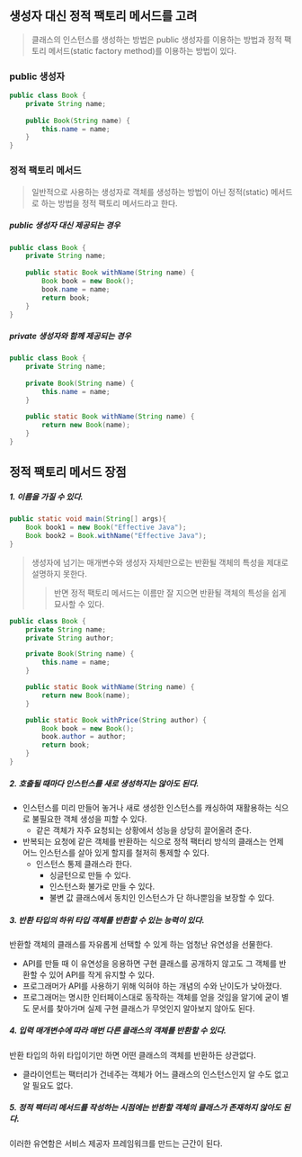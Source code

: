 ## 생성자 대신 정적 팩토리 메서드를 고려
> 클래스의 인스턴스를 생성하는 방법은 public 생성자를 이용하는 방법과 정적 팩토리 메서드(static factory method)를 이용하는 방법이 있다.

### public 생성자
```java
public class Book {
    private String name;
    
    public Book(String name) {
        this.name = name;
    }
}
```

### 정적 팩토리 메서드
> 일반적으로 사용하는 생성자로 객체를 생성하는 방법이 아닌 정적(static) 메서드로 하는 방법을 정적 팩토리 메서드라고 한다.

##### public 생성자 대신 제공되는 경우
```java
public class Book {
    private String name;
    
    public static Book withName(String name) {
        Book book = new Book();
        book.name = name;
        return book;
    }
}
```

##### private 생성자와 함께 제공되는 경우
```java
public class Book {
    private String name;
    
    private Book(String name) {
        this.name = name;
    }
    
    public static Book withName(String name) {
        return new Book(name);
    }
}
```

## 정적 팩토리 메서드 장점
##### 1. 이름을 가질 수 있다.
```java
public static void main(String[] args){
    Book book1 = new Book("Effective Java");
    Book book2 = Book.withName("Effective Java");
}
```
> 생성자에 넘기는 매개변수와 생성자 자체만으로는 반환될 객체의 특성을 제대로 설명하지 못한다. 
> > 반면 정적 팩토리 메서드는 이름만 잘 지으면 반환될 객체의 특성을 쉽게 묘사할 수 있다.

```java
public class Book {
    private String name;
    private String author;

    private Book(String name) {
        this.name = name;
    }

    public static Book withName(String name) {
        return new Book(name);
    }

    public static Book withPrice(String author) {
        Book book = new Book();
        book.author = author;
        return book;
    }
}
```

##### 2. 호출될 때마다 인스턴스를 새로 생성하지는 않아도 된다.
- 인스턴스를 미리 만들어 놓거나 새로 생성한 인스턴스를 캐싱하여 재활용하는 식으로 불필요한 객체 생성을 피할 수 있다.
  - 같은 객체가 자주 요청되는 상황에서 성능을 상당히 끌어올려 준다.
- 반복되는 요청에 같은 객체를 반환하는 식으로 정적 팩터리 방식의 클래스는 언제 어느 인스턴스를 살아 있게 할지를 철저히 통제할 수 있다.
  - 인스턴스 통제 클래스라 한다.
    - 싱글턴으로 만들 수 있다.
    - 인스턴스화 불가로 만들 수 있다.
    - 불변 값 클래스에서 동치인 인스턴스가 단 하나뿐임을 보장할 수 있다.

##### 3. 반환 타입의 하위 타입 객체를 반환할 수 있는 능력이 있다.
반환할 객체의 클래스를 자유롭게 선택할 수 있게 하는 엄청난 유연성을 선물한다.
- API를 만들 때 이 유연성을 응용하면 구현 클래스를 공개하지 않고도 그 객체를 반환할 수 있어 API를 작게 유지할 수 있다.
- 프로그래머가 API를 사용하기 위해 익혀야 하는 개념의 수와 난이도가 낮아졌다.
- 프로그래머는 명시한 인터페이스대로 동작하는 객체를 얻을 것임을 알기에 굳이 별도 문서를 찾아가며 실제 구현 클래스가 무엇인지 알아보지 않아도 된다.

##### 4. 입력 매개변수에 따라 매번 다른 클래스의 객체를 반환할 수 있다.
반환 타입의 하위 타입이기만 하면 어떤 클래스의 객체를 반환하든 상관없다.
- 클라이언트는 팩터리가 건네주는 객체가 어느 클래스의 인스턴스인지 알 수도 없고 알 필요도 없다.

##### 5. 정적 팩터리 메서드를 작성하는 시점에는 반환할 객체의 클래스가 존재하지 않아도 된다.
이러한 유연함은 서비스 제공자 프레임워크를 만드는 근간이 된다.